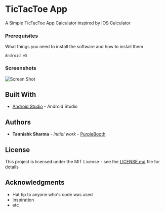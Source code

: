 # TicTacToe App 

A Simple TicTacToe App Calculator inspired by IOS Calculator 

### Prerequisites

What things you need to install the software and how to install them

```
Android v5 
```


### Screenshots
![Screen Shot](https://i.imgur.com/BGhZVBT.png)

## Built With

* [Android Studio](https://developer.android.com/studio/index.html) - Android Studio


## Authors

* **Tannishk Sharma** - *Initial work* - [PurpleBooth](https://github.com/tannishk)


## License

This project is licensed under the MIT License - see the [LICENSE.md](LICENSE.md) file for details

## Acknowledgments

* Hat tip to anyone who's code was used
* Inspiration
* etc

